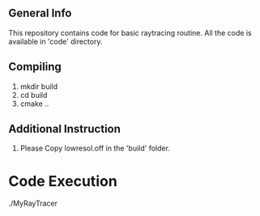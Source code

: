 ## General Info
This repository contains code for basic raytracing routine. All the code is available in 'code' directory.

## Compiling

1. mkdir build
2. cd build
3. cmake ..

## Additional Instruction

1. Please Copy lowresol.off in the 'build' folder.

# Code Execution 

./MyRayTracer
